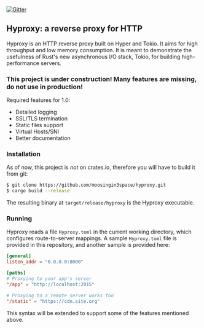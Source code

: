 [![Gitter](https://img.shields.io/gitter/room/hyproxy/hyproxy.svg)](https://gitter.im/hyproxy/hyproxy)

## Hyproxy: a reverse proxy for HTTP

Hyproxy is an HTTP reverse proxy built on Hyper and Tokio. It aims for high
throughput and low memory consumption. It is meant to demonstrate the usefulness
of Rust's new asynchronous I/O stack, Tokio, for building high-performance
servers.

### This project is under construction! Many features are missing, do not use in production!

Required features for 1.0:

- Detailed logging
- SSL/TLS termination
- Static files support
- Virtual Hosts/SNI
- Better documentation

### Installation

As of now, this project is *not* on crates.io, therefore you will have to build 
it from git:

```sh
$ git clone https://github.com/moosingin3space/hyproxy.git
$ cargo build --release
```

The resulting binary at `target/release/hyproxy` is the Hyproxy executable.

### Running

Hyproxy reads a file `Hyproxy.toml` in the current working directory, which
configures route-to-server mappings. A sample `Hyproxy.toml` file is provided
in this repository, and another sample is provided here:

```toml
[general]
listen_addr = "0.0.0.0:8000"

[paths]
# Proxying to your app's server
"/app" = "http://localhost:2015"

# Proxying to a remote server works too
"/static" = "https://cdn.site.org"
```

This syntax will be extended to support some of the features mentioned above.

